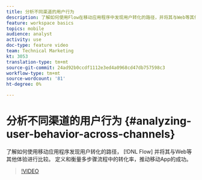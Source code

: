 ```yaml
---
title: 分析不同渠道的用户行为
description: 了解如何使用Flow在移动应用程序中发现用户转化的路径，并将其与Web等其他体验进行比较。 定义和衡量多步骤流程中的转化率，推动移动App的成功。
feature: workspace basics
topics: mobile
audience: analyst
activity: use
doc-type: feature video
team: Technical Marketing
kt: 3053
translation-type: tm+mt
source-git-commit: 24ad92b0ccdf1112e3ed4a0968cd47db757598c3
workflow-type: tm+mt
source-wordcount: '81'
ht-degree: 0%

---
```



# 分析不同渠道的用户行为 {#analyzing-user-behavior-across-channels}

了解如何使用移动应用程序发现用户转化的路径， [!DNL Flow] 并将其与Web等其他体验进行比较。 定义和衡量多步骤流程中的转化率，推动移动App的成功。

>[!VIDEO](https://video.tv.adobe.com/v/27824/?quality=12)
